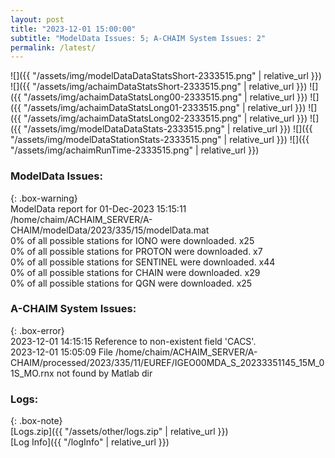 ```yaml
---
layout: post
title: "2023-12-01 15:00:00"
subtitle: "ModelData Issues: 5; A-CHAIM System Issues: 2"
permalink: /latest/
---
```


![]({{ "/assets/img/modelDataDataStatsShort-2333515.png" | relative_url }})
![]({{ "/assets/img/achaimDataStatsShort-2333515.png" | relative_url }})
![]({{ "/assets/img/achaimDataStatsLong00-2333515.png" | relative_url }})
![]({{ "/assets/img/achaimDataStatsLong01-2333515.png" | relative_url }})
![]({{ "/assets/img/achaimDataStatsLong02-2333515.png" | relative_url }})
![]({{ "/assets/img/modelDataDataStats-2333515.png" | relative_url }})
![]({{ "/assets/img/modelDataStationStats-2333515.png" | relative_url }})
![]({{ "/assets/img/achaimRunTime-2333515.png" | relative_url }})


### ModelData Issues:  
  
{: .box-warning}  
 ModelData report for 01-Dec-2023 15:15:11   
 /home/chaim/ACHAIM_SERVER/A-CHAIM/modelData/2023/335/15/modelData.mat   
 0% of all possible stations for IONO were downloaded. x25   
 0% of all possible stations for PROTON were downloaded. x7   
 0% of all possible stations for SENTINEL were downloaded. x44   
 0% of all possible stations for CHAIN were downloaded. x29   
 0% of all possible stations for QGN were downloaded. x25   
  
### A-CHAIM System Issues:  
  
{: .box-error}  
2023-12-01 14:15:15 Reference to non-existent field 'CACS'.  
2023-12-01 15:05:09 File /home/chaim/ACHAIM_SERVER/A-CHAIM/processed/2023/335/11/EUREF/IGEO00MDA_S_20233351145_15M_01S_MO.rnx not found by Matlab dir  

### Logs:  
  
{: .box-note}  
[Logs.zip]({{ "/assets/other/logs.zip" | relative_url }})  
[Log Info]({{ "/logInfo" | relative_url }})  
